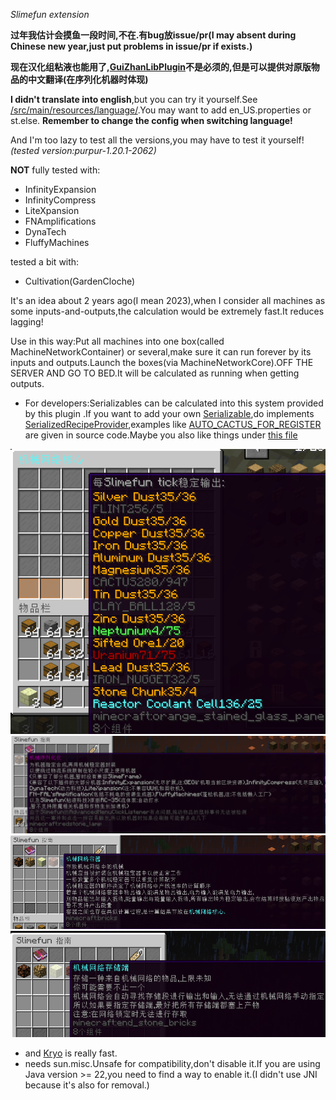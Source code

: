 *Slimefun extension*

**过年我估计会摸鱼一段时间,不在.有bug放issue/pr(I may absent during Chinese new year,just put problems in issue/pr if exists.)**

**现在汉化组粘液也能用了,[GuiZhanLibPlugin](https://github.com/ybw0014/GuizhanLibPlugin)不是必须的,但是可以提供对原版物品的中文翻译(在序列化机器时体现)**

**I didn't translate into english**,but you can try it yourself.See [/src/main/resources/language/](/src/main/resources/language).You may want to add en_US.properties or st.else.
**Remember to change the config when switching language!**

And I'm too lazy to test all the versions,you may have to test it yourself!
*(tested version:purpur-1.20.1-2062)*

**NOT** fully tested with:
* InfinityExpansion
* InfinityCompress
* LiteXpansion
* FNAmplifications
* DynaTech
* FluffyMachines

tested a bit with:
* Cultivation(GardenCloche)

It's an idea about 2 years ago(I mean 2023),when I consider all machines as some inputs-and-outputs,the calculation would be extremely fast.It reduces lagging!

Use in this way:Put all machines into one box(called MachineNetworkContainer) or several,make sure it can run forever by its inputs and outputs.Launch the boxes(via MachineNetworkCore).OFF THE SERVER AND GO TO BED.It will be calculated as running when getting outputs.

* For developers:Serializables can be calculated into this system provided by this plugin .If you want to add your own [Serializable](/src/main/java/io/github/ignorelicensescn/minimizefactory/items/serializable/SerializeOnly.java#L3),do implements [SerializedRecipeProvider](src/main/java/io/github/ignorelicensescn/minimizefactory/utils/recipesupport/SerializedRecipeProvider.java),examples like [AUTO_CACTUS_FOR_REGISTER](/src/main/java/io/github/ignorelicensescn/minimizefactory/items/Registers.java#L203) are given in source code.Maybe you also like things under [this file](/src/main/java/io/github/ignorelicensescn/minimizefactory/utils/compatibilities/InfinityExpansion/InfinityExpansionSerializedMachineRecipes.java)

![img-reactor-based-factory](/images/example-nuclear-reactor-and-ores.png)
![img example](/images/machine-serializer.png)
![img example](/images/machine-network-container.png)
![img example](/images/machine-network-storage.png)



* and [Kryo](https://github.com/EsotericSoftware/kryo) is really fast.
* needs sun.misc.Unsafe for compatibility,don't disable it.If you are using Java version >= 22,you need to find a way to enable it.(I didn't use JNI because it's also for removal.)